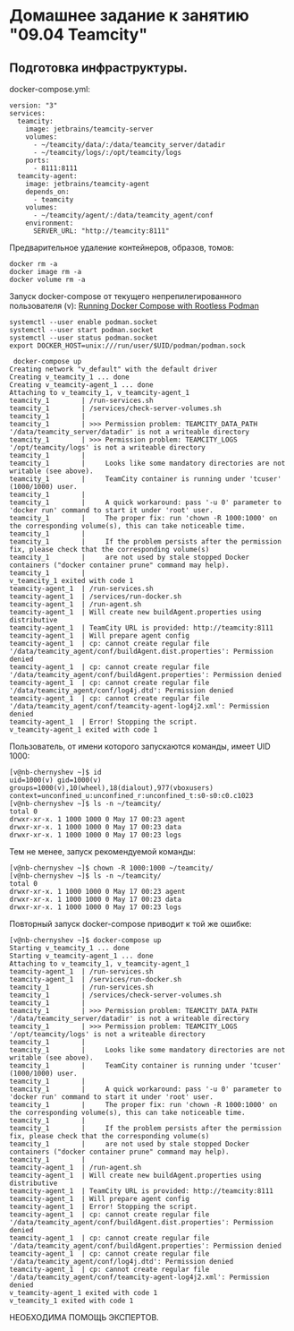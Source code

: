 Домашнее задание к занятию "09.04 Teamcity"
===

Подготовка инфраструктуры.
---
docker-compose.yml:

	version: "3"
	services:
	  teamcity:
	    image: jetbrains/teamcity-server
	    volumes:
	      - ~/teamcity/data/:/data/teamcity_server/datadir
	      - ~/teamcity/logs/:/opt/teamcity/logs
	    ports:
	      - 8111:8111
	  teamcity-agent:
	    image: jetbrains/teamcity-agent 
	    depends_on:
	      - teamcity
	    volumes:
	      - ~/teamcity/agent/:/data/teamcity_agent/conf 
	    environment:
	      SERVER_URL: "http://teamcity:8111"

Предварительное удаление контейнеров, образов, томов:

	docker rm -a
	docker image rm -a
	docker volume rm -a

Запуск docker-compose от текущего непрепилегированного пользователя (v):
[Running Docker Compose with Rootless Podman](https://fedoramagazine.org/use-docker-compose-with-podman-to-orchestrate-containers-on-fedora/)

	systemctl --user enable podman.socket
	systemctl --user start podman.socket
	systemctl --user status podman.socket
	export DOCKER_HOST=unix:///run/user/$UID/podman/podman.sock

	 docker-compose up
	Creating network "v_default" with the default driver
	Creating v_teamcity_1 ... done
	Creating v_teamcity-agent_1 ... done
	Attaching to v_teamcity_1, v_teamcity-agent_1
	teamcity_1        | /run-services.sh
	teamcity_1        | /services/check-server-volumes.sh
	teamcity_1        | 
	teamcity_1        | >>> Permission problem: TEAMCITY_DATA_PATH '/data/teamcity_server/datadir' is not a writeable directory
	teamcity_1        | >>> Permission problem: TEAMCITY_LOGS '/opt/teamcity/logs' is not a writeable directory
	teamcity_1        | 
	teamcity_1        |     Looks like some mandatory directories are not writable (see above).
	teamcity_1        |     TeamCity container is running under 'tcuser' (1000/1000) user.
	teamcity_1        | 
	teamcity_1        |     A quick workaround: pass '-u 0' parameter to 'docker run' command to start it under 'root' user.
	teamcity_1        |     The proper fix: run 'chown -R 1000:1000' on the corresponding volume(s), this can take noticeable time.
 	teamcity_1        | 
	teamcity_1        |     If the problem persists after the permission fix, please check that the corresponding volume(s)
	teamcity_1        |     are not used by stale stopped Docker containers ("docker container prune" command may help).
	teamcity_1        | 
	v_teamcity_1 exited with code 1
	teamcity-agent_1  | /run-services.sh
	teamcity-agent_1  | /services/run-docker.sh
	teamcity-agent_1  | /run-agent.sh
	teamcity-agent_1  | Will create new buildAgent.properties using distributive
	teamcity-agent_1  | TeamCity URL is provided: http://teamcity:8111
	teamcity-agent_1  | Will prepare agent config
	teamcity-agent_1  | cp: cannot create regular file '/data/teamcity_agent/conf/buildAgent.dist.properties': Permission denied
	teamcity-agent_1  | cp: cannot create regular file '/data/teamcity_agent/conf/buildAgent.properties': Permission denied
	teamcity-agent_1  | cp: cannot create regular file '/data/teamcity_agent/conf/log4j.dtd': Permission denied
	teamcity-agent_1  | cp: cannot create regular file '/data/teamcity_agent/conf/teamcity-agent-log4j2.xml': Permission denied
	teamcity-agent_1  | Error! Stopping the script.
	v_teamcity-agent_1 exited with code 1

Пользователь, от имени которого запускаются команды, имеет UID 1000:

	[v@nb-chernyshev ~]$ id
	uid=1000(v) gid=1000(v) groups=1000(v),10(wheel),18(dialout),977(vboxusers) context=unconfined_u:unconfined_r:unconfined_t:s0-s0:c0.c1023
	[v@nb-chernyshev ~]$ ls -n ~/teamcity/
	total 0
	drwxr-xr-x. 1 1000 1000 0 May 17 00:23 agent
	drwxr-xr-x. 1 1000 1000 0 May 17 00:23 data
	drwxr-xr-x. 1 1000 1000 0 May 17 00:23 logs

Тем не менее, запуск рекомендуемой команды:

	[v@nb-chernyshev ~]$ chown -R 1000:1000 ~/teamcity/
	[v@nb-chernyshev ~]$ ls -n ~/teamcity/
	total 0
	drwxr-xr-x. 1 1000 1000 0 May 17 00:23 agent
	drwxr-xr-x. 1 1000 1000 0 May 17 00:23 data
	drwxr-xr-x. 1 1000 1000 0 May 17 00:23 logs

Повторный запуск docker-compose приводит к той же ошибке:

	[v@nb-chernyshev ~]$ docker-compose up
	Starting v_teamcity_1 ... done
	Starting v_teamcity-agent_1 ... done
	Attaching to v_teamcity_1, v_teamcity-agent_1
	teamcity-agent_1  | /run-services.sh
	teamcity-agent_1  | /services/run-docker.sh
	teamcity_1        | /run-services.sh
	teamcity_1        | /services/check-server-volumes.sh
	teamcity_1        | 
	teamcity_1        | >>> Permission problem: TEAMCITY_DATA_PATH '/data/teamcity_server/datadir' is not a writeable directory
	teamcity_1        | >>> Permission problem: TEAMCITY_LOGS '/opt/teamcity/logs' is not a writeable directory
	teamcity_1        | 
	teamcity_1        |     Looks like some mandatory directories are not writable (see above).
	teamcity_1        |     TeamCity container is running under 'tcuser' (1000/1000) user.
	teamcity_1        | 
	teamcity_1        |     A quick workaround: pass '-u 0' parameter to 'docker run' command to start it under 'root' user.
	teamcity_1        |     The proper fix: run 'chown -R 1000:1000' on the corresponding volume(s), this can take noticeable time.
	teamcity_1        | 
	teamcity_1        |     If the problem persists after the permission fix, please check that the corresponding volume(s)
	teamcity_1        |     are not used by stale stopped Docker containers ("docker container prune" command may help).
	teamcity_1        | 
	teamcity-agent_1  | /run-agent.sh
	teamcity-agent_1  | Will create new buildAgent.properties using distributive
	teamcity-agent_1  | TeamCity URL is provided: http://teamcity:8111
	teamcity-agent_1  | Will prepare agent config
	teamcity-agent_1  | Error! Stopping the script.
	teamcity-agent_1  | cp: cannot create regular file '/data/teamcity_agent/conf/buildAgent.dist.properties': Permission denied
	teamcity-agent_1  | cp: cannot create regular file '/data/teamcity_agent/conf/buildAgent.properties': Permission denied
	teamcity-agent_1  | cp: cannot create regular file '/data/teamcity_agent/conf/log4j.dtd': Permission denied
	teamcity-agent_1  | cp: cannot create regular file '/data/teamcity_agent/conf/teamcity-agent-log4j2.xml': Permission denied
	v_teamcity-agent_1 exited with code 1
	v_teamcity_1 exited with code 1

НЕОБХОДИМА ПОМОЩЬ ЭКСПЕРТОВ.
